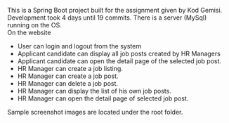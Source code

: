 This is a Spring Boot project built for the assignment given by Kod Gemisi. Development took 4 days until 19 commits.
There is a server (MySql) running on the OS.  
On the website
 - User can login and logout from the system
 - Applicant candidate can display all job posts created by HR Managers
 - Applicant candidate can open the detail page of the selected job post.
 - HR Manager can create a job listing.
 - HR Manager can create a job post.
 - HR Manager can delete a job post.
 - HR Manager can display the list of his own job posts.
 - HR Manager can open the detail page of selected job post.
 
 Sample screenshot images are located under the root folder.
 
 
